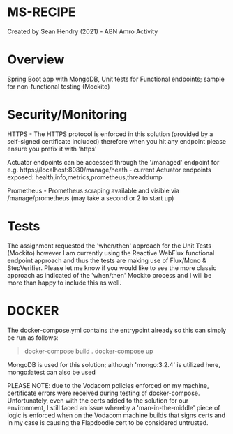 # MS-RECIPE
Created by Sean Hendry (2021) - ABN Amro Activity

# Overview

Spring Boot app with MongoDB, Unit tests for Functional endpoints; sample for non-functional testing (Mockito)

# Security/Monitoring
HTTPS - The HTTPS protocol is enforced in this solution (provided by a self-signed certificate included) therefore
when you hit any endpoint please ensure you prefix it with 'https'

Actuator endpoints can be accessed through the '/managed' endpoint for e.g. https://localhost:8080/manage/heath
    - current Actuator endpoints exposed: health,info,metrics,prometheus,threaddump
    
Prometheus - Prometheus scraping available and visible via /manage/prometheus (may take a second or 2 to start up)

# Tests
The assignment requested the 'when/then' approach for the Unit Tests (Mockito) however I am currently using the
Reactive WebFlux functional endpoint approach and thus the tests are making use of Flux/Mono & StepVerifier. Please
let me know if you would like to see the more classic approach as indicated of the 'when/then' Mockito process
and I will be more than happy to include this as well.

# DOCKER
The docker-compose.yml contains the entrypoint already so this can simply be run as follows:
> docker-compose build .
> docker-compose up

MongoDB is used for this solution; although 'mongo:3.2.4' is utilized here, mongo:latest can also be used
  
PLEASE NOTE: due to the Vodacom policies enforced on my machine, certificate errors were received during testing of 
docker-compose. Unfortunately, even with the certs added to the solution for our environment, I still faced an issue
whereby a 'man-in-the-middle' piece of logic is enforced when on the Vodacom machine builds that signs certs and
in my case is causing the Flapdoodle cert to be considered untrusted.